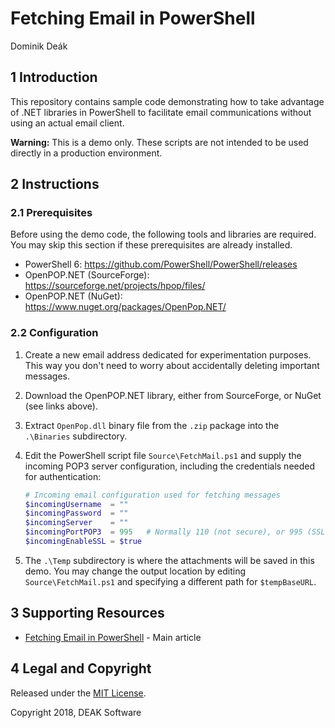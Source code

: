 # Fetching Email in PowerShell

Dominik Deák


## 1 Introduction

This repository contains sample code demonstrating how to take advantage of .NET libraries in PowerShell to facilitate email communications without using an actual email client.

**Warning:** This is a demo only. These scripts are not intended to be used directly in a production environment.


## 2 Instructions

### 2.1 Prerequisites

Before using the demo code, the following tools and libraries are required. You may skip this section if these prerequisites are already installed.

* PowerShell 6: <https://github.com/PowerShell/PowerShell/releases>
* OpenPOP.NET (SourceForge): <https://sourceforge.net/projects/hpop/files/>
* OpenPOP.NET (NuGet): <https://www.nuget.org/packages/OpenPop.NET/>

### 2.2 Configuration

1. Create a new email address dedicated for experimentation purposes. This way you don't need to worry about accidentally deleting important messages.

2. Download the OpenPOP.NET library, either from SourceForge, or NuGet (see links above).

3. Extract `OpenPop.dll` binary file from the `.zip` package into the `.\Binaries` subdirectory.

4. Edit the PowerShell script file `Source\FetchMail.ps1` and supply the incoming POP3 server configuration, including the credentials needed for authentication:

	```powershell
	# Incoming email configuration used for fetching messages
	$incomingUsername  = ""
	$incomingPassword  = ""
	$incomingServer    = ""
	$incomingPortPOP3  = 995   # Normally 110 (not secure), or 995 (SSL)
	$incomingEnableSSL = $true
	```

5. The `.\Temp` subdirectory is where the attachments will be saved in this demo. You may change the output location by editing `Source\FetchMail.ps1` and specifying a different path for `$tempBaseURL`.

## 3 Supporting Resources

* [Fetching Email in PowerShell](https://deaksoftware.com.au/articles/fetching_email_in_powershell/) - Main article


## 4 Legal and Copyright

Released under the [MIT License](./license.md).

Copyright 2018, DEAK Software